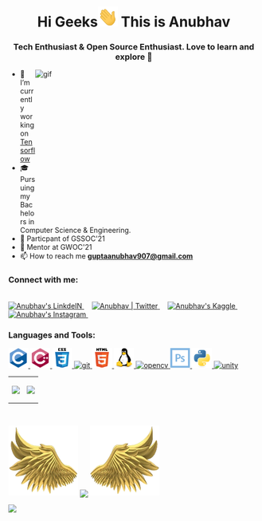 <h1 align='center'> Hi Geeks<img src="https://raw.githubusercontent.com/ABSphreak/ABSphreak/master/gifs/Hi.gif"  width="40" height="40"> This is Anubhav</h1>
<h3 align="center">Tech Enthusiast & Open Source Enthusiast. Love to learn and explore 🚀</h3>

<img src="https://media.giphy.com/media/RbDKaczqWovIugyJmW/giphy.gif" width="450px" height="300px" alt=gif align="right"> 


- 🔭 I’m currently working on [Tensorflow](https://github.com/tensorflow/tensorflow)
- 🎓 Pursuing my Bachelors in Computer Science & Engineering.
- 🔭 Particpant of GSSOC'21
- 🔭 Mentor at GWOC'21
- 📫 How to reach me **guptaanubhav907@gmail.com**


<h3 align="left">Connect with me:</h3>
<p align="left">
<br/>
<a href="https://www.linkedin.com/in/anubhavdevv/">
  <img alt="Anubhav's LinkdeIN" width="35px" src="https://image.flaticon.com/icons/png/128/174/174857.png" />
</a>&nbsp&nbsp&nbsp
<a href="https://twitter.com/Anubhavdevv">
  <img alt="Anubhav | Twitter" width="35px" src="https://image.flaticon.com/icons/svg/2111/2111703.svg" />
</a>&nbsp&nbsp&nbsp
<a href="https://www.kaggle.com/anubhav202">
  <img alt="Anubhav's Kaggle" width="35px" src="https://www.vectorlogo.zone/logos/kaggle/kaggle-icon.svg" />
</a>&nbsp&nbsp&nbsp
<a href="https://www.instagram.com/anubhavdevv/">
  <img alt="Anubhav's Instagram" width="35px" src="https://image.flaticon.com/icons/svg/2111/2111421.svg" />
</a>&nbsp&nbsp&nbsp
</p>
<h3 align="left">Languages and Tools:</h3>
<p align="left"> <a href="https://www.cprogramming.com/" target="_blank"> <img src="https://raw.githubusercontent.com/devicons/devicon/master/icons/c/c-original.svg" alt="c" width="40" height="40"/> </a> <a href="https://www.w3schools.com/cpp/" target="_blank"> <img src="https://raw.githubusercontent.com/devicons/devicon/master/icons/cplusplus/cplusplus-original.svg" alt="cplusplus" width="40" height="40"/> </a> <a href="https://www.w3schools.com/css/" target="_blank"> <img src="https://raw.githubusercontent.com/devicons/devicon/master/icons/css3/css3-original-wordmark.svg" alt="css3" width="40" height="40"/> </a> <a href="https://git-scm.com/" target="_blank"> <img src="https://www.vectorlogo.zone/logos/git-scm/git-scm-icon.svg" alt="git" width="40" height="40"/> </a> <a href="https://www.w3.org/html/" target="_blank"> <img src="https://raw.githubusercontent.com/devicons/devicon/master/icons/html5/html5-original-wordmark.svg" alt="html5" width="40" height="40"/> </a> <a href="https://www.linux.org/" target="_blank"> <img src="https://raw.githubusercontent.com/devicons/devicon/master/icons/linux/linux-original.svg" alt="linux" width="40" height="40"/> </a> <a href="https://opencv.org/" target="_blank"> <img src="https://www.vectorlogo.zone/logos/opencv/opencv-icon.svg" alt="opencv" width="40" height="40"/> </a> <a href="https://www.photoshop.com/en" target="_blank"> <img src="https://raw.githubusercontent.com/devicons/devicon/master/icons/photoshop/photoshop-line.svg" alt="photoshop" width="40" height="40"/> </a> <a href="https://www.python.org" target="_blank"> <img src="https://raw.githubusercontent.com/devicons/devicon/master/icons/python/python-original.svg" alt="python" width="40" height="40"/> </a> <a href="https://unity.com/" target="_blank"> <img src="https://www.vectorlogo.zone/logos/unity3d/unity3d-icon.svg" alt="unity" width="40" height="40"/> </a> </p>

<!-- &nbsp;&nbsp;&nbsp;
<p><img align="left" height="170px" src="https://github-readme-stats.vercel.app/api/top-langs?username=anubhav201241&show_icons=true&locale=en&layout=compact" alt="anubhav201241" /></p>

<p>&nbsp;&nbsp;&nbsp;&nbsp;&nbsp;&nbsp;&nbsp;&nbsp;&nbsp;&nbsp;&nbsp;&nbsp;&nbsp;&nbsp;&nbsp;&nbsp;<img align="right" height="169px" src="https://github-readme-stats.vercel.app/api?username=anubhav201241&show_icons=true&locale=en" alt="anubhav201241" /></p> -->


<!-- <p>&nbsp;&nbsp;<img align="left" height="180px" src="https://github-readme-streak-stats.herokuapp.com?user=anubhav201241&theme=dark&date_format=M%20j%5B%2C%20Y%5D&fire=C3DD29&ring=DD2727&sideNums=ABDD0F&dates=11A4DD)](https://git.io/streak-stats" alt="anubhav201241" /></p> -->

<table>
<tr>
  <td align="center">
  <p align="center">
  <a href="https://github.com/anubhavdevv">
    <img align="center" src="https://github-readme-stats.vercel.app/api?username=anubhavdevv&show_icons=true&locale=en&theme=radical"/>
  </a>
  </td>
  <td align="center">
  <a href="https://github.com/anubhavdevv">
    <img align="center" height="190px" src="https://github-readme-stats.vercel.app/api/top-langs?username=anubhavdevv&show_icons=true&locale=en&layout=compact&theme=radical" />
  </a>
  </td>
</p>
</details>
</table>

<br>
<p align="left">
  <a>
    <img height="140" width="140" src="https://github.com/Anubhavdevv/Anubhavdevv/blob/main/PNG/left.png">
    <img align="center" src="https://github-readme-streak-stats.herokuapp.com?user=anubhavdevv&theme=dark&date_format=M%20j%5B%2C%20Y%5D&fire=C3DD29&ring=DD2727&sideNums=ABDD0F&dates=11A4DD)](https://git.io/streak-stats"/>
    <img height="140" width="140" src="https://github.com/Anubhavdevv/Anubhavdevv/blob/main/PNG/right.png">
  </a>
</p>

<img src="https://activity-graph.herokuapp.com/graph?username=anubhavdevv&theme=react-dark&bg_color=00000000&color=037bfc&line=037bfc&point=00000000&area=true&hide_border=true"> <br>
